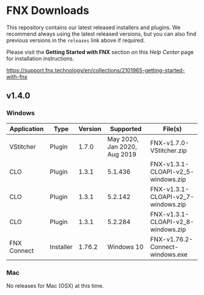 # FNX Downloads
This repository contains our latest released installers and plugins. We recommend always using the latest released versions, but you can also find previous versions in the `releases` link above if required.

Please visit the **Getting Started with FNX** section on this *Help Center* page for installation instructions.

https://support.fnx.technology/en/collections/2101965-getting-started-with-fnx


## v1.4.0

### Windows

|Application|Type|Version|Supported|File(s)|
|-|-|-|-|-|
|VStitcher|Plugin|1.7.0|May 2020, Jan 2020, Aug 2019|FNX-v1.7.0-VStitcher.zip|
|CLO|Plugin|1.3.1|5.1.436|FNX-v1.3.1-CLOAPI-v2_5-windows.zip|
|CLO|Plugin|1.3.1|5.2.142|FNX-v1.3.1-CLOAPI-v2_7-windows.zip|
|CLO|Plugin|1.3.1|5.2.284|FNX-v1.3.1-CLOAPI-v2_8-windows.zip|
|FNX Connect|Installer|1.76.2|Windows 10|FNX-v1.76.2-Connect-windows.exe|

### Mac
No releases for Mac (OSX) at this time.
